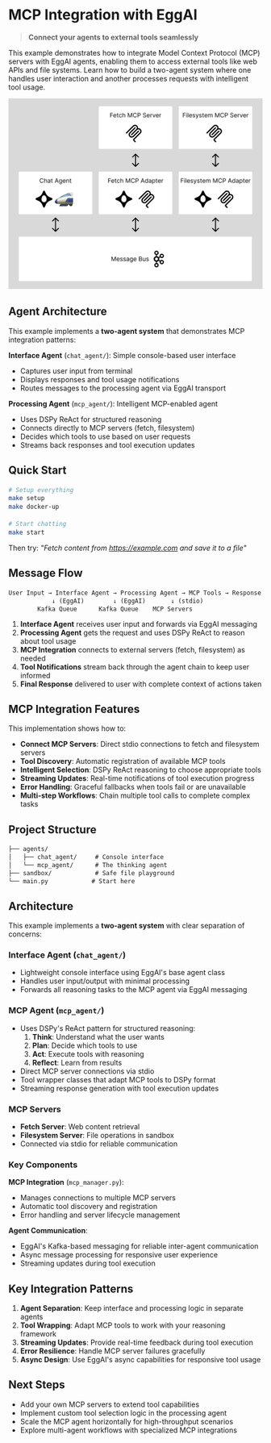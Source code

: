 # MCP Integration with EggAI

> **Connect your agents to external tools seamlessly**

This example demonstrates how to integrate Model Context Protocol (MCP) servers with EggAI agents, enabling them to access external tools like web APIs and file systems. Learn how to build a two-agent system where one handles user interaction and another processes requests with intelligent tool usage.

![MCP Integration Demo](https://raw.githubusercontent.com/eggai-tech/EggAI/refs/heads/main/docs/docs/assets/example-mcp.png)

## Agent Architecture

This example implements a **two-agent system** that demonstrates MCP integration patterns:

**Interface Agent** (`chat_agent/`): Simple console-based user interface  
- Captures user input from terminal  
- Displays responses and tool usage notifications  
- Routes messages to the processing agent via EggAI transport  

**Processing Agent** (`mcp_agent/`): Intelligent MCP-enabled agent  
- Uses DSPy ReAct for structured reasoning  
- Connects directly to MCP servers (fetch, filesystem)  
- Decides which tools to use based on user requests  
- Streams back responses and tool execution updates  

## Quick Start

```bash
# Setup everything
make setup
make docker-up

# Start chatting
make start
```

Then try: *"Fetch content from https://example.com and save it to a file"*

## Message Flow

```
User Input → Interface Agent → Processing Agent → MCP Tools → Response
            ↓ (EggAI)        ↓ (EggAI)       ↓ (stdio)
        Kafka Queue      Kafka Queue    MCP Servers
```

1. **Interface Agent** receives user input and forwards via EggAI messaging
2. **Processing Agent** gets the request and uses DSPy ReAct to reason about tool usage
3. **MCP Integration** connects to external servers (fetch, filesystem) as needed
4. **Tool Notifications** stream back through the agent chain to keep user informed
5. **Final Response** delivered to user with complete context of actions taken

## MCP Integration Features

This implementation shows how to:
- **Connect MCP Servers**: Direct stdio connections to fetch and filesystem servers
- **Tool Discovery**: Automatic registration of available MCP tools
- **Intelligent Selection**: DSPy ReAct reasoning to choose appropriate tools
- **Streaming Updates**: Real-time notifications of tool execution progress
- **Error Handling**: Graceful fallbacks when tools fail or are unavailable
- **Multi-step Workflows**: Chain multiple tool calls to complete complex tasks

## Project Structure

```
├── agents/
│   ├── chat_agent/     # Console interface
│   └── mcp_agent/      # The thinking agent
├── sandbox/            # Safe file playground
└── main.py            # Start here
```

## Architecture

This example implements a **two-agent system** with clear separation of concerns:

### Interface Agent (`chat_agent/`)
- Lightweight console interface using EggAI's base agent class
- Handles user input/output with minimal processing
- Forwards all reasoning tasks to the MCP agent via EggAI messaging

### MCP Agent (`mcp_agent/`)
- Uses DSPy's ReAct pattern for structured reasoning:
  1. **Think**: Understand what the user wants
  2. **Plan**: Decide which tools to use
  3. **Act**: Execute tools with reasoning
  4. **Reflect**: Learn from results
- Direct MCP server connections via stdio
- Tool wrapper classes that adapt MCP tools to DSPy format
- Streaming response generation with tool execution updates

### MCP Servers
- **Fetch Server**: Web content retrieval
- **Filesystem Server**: File operations in sandbox
- Connected via stdio for reliable communication

### Key Components

**MCP Integration** (`mcp_manager.py`):
- Manages connections to multiple MCP servers
- Automatic tool discovery and registration
- Error handling and server lifecycle management

**Agent Communication**:
- EggAI's Kafka-based messaging for reliable inter-agent communication
- Async message processing for responsive user experience
- Streaming updates during tool execution

## Key Integration Patterns

1. **Agent Separation**: Keep interface and processing logic in separate agents
2. **Tool Wrapping**: Adapt MCP tools to work with your reasoning framework
3. **Streaming Updates**: Provide real-time feedback during tool execution
4. **Error Resilience**: Handle MCP server failures gracefully
5. **Async Design**: Use EggAI's async capabilities for responsive tool usage

## Next Steps

- Add your own MCP servers to extend tool capabilities
- Implement custom tool selection logic in the processing agent
- Scale the MCP agent horizontally for high-throughput scenarios
- Explore multi-agent workflows with specialized MCP integrations
